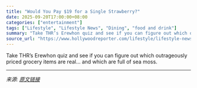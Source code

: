 ```yaml
---
title: "Would You Pay $19 for a Single Strawberry?"
date: 2025-09-20T17:00:00+08:00
categories: ["entertainment"]
tags: ["Lifestyle", "Lifestyle News", "Dining", "food and drink"]
summary: "Take THR’s Erewhon quiz and see if you can figure out which outrageously priced grocery items are real… and which are full of sea moss."
source_url: "https://www.hollywoodreporter.com/lifestyle/lifestyle-news/erewhon-food-prices-quiz-1236373713/"
---
```


Take THR’s Erewhon quiz and see if you can figure out which outrageously priced grocery items are real… and which are full of sea moss.

---

*来源: [原文链接](https://www.hollywoodreporter.com/lifestyle/lifestyle-news/erewhon-food-prices-quiz-1236373713/)*
